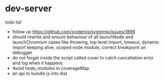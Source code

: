 # dev-server

todo list

- follow up https://github.com/systemjs/systemjs/issues/1898
- should rewrite and ensure behaviour of all launchNode and launchChromium cases
  like throwing, top level import, timeout, dynamic import
  keeping alive, scoped node module, correct breakpoint on debugger
- do not forget inside the script called cover
  to catch cancellation error and log when it happens
- Avoid node_modules in coverageMap
- an api to bundle js into dist
